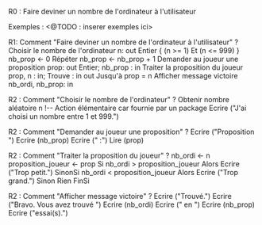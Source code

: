 R0 : Faire deviner un nombre de l'ordinateur à l'utilisateur

Exemples : 
<@TODO : inserer exemples ici>



R1: Comment "Faire deviner un nombre de l'ordinateur à l'utilisateur" ?
    Choisir le nombre de l'ordinateur        n: out Entier
    { (n >= 1) Et (n <= 999) }
    nb_prop <- 0
    Répéter
        nb_prop <- nb_prop + 1
        Demander au joueur une proposition          prop: out Entier; nb_prop : in
        Traiter la proposition du joueur         prop, n : in; Trouve : in out
    Jusqu'à prop = n
    Afficher message victoire       nb_ordi, nb_prop: in        


R2 : Comment "Choisir le nombre de l'ordinateur" ?
    Obtenir nombre aléatoire n !-- Action élémentaire car fournie par un package
    Ecrire ("J'ai choisi un nombre entre 1 et 999.")



R2 :  Comment "Demander au joueur une proposition" ?
    Ecrire ("Proposition ")
    Ecrire (nb_prop)
    Ecrire (" :")
    Lire (prop)

R2 : Comment "Traiter la proposition du joueur" ?
    nb_ordi <- n
    proposition_joueur <- prop
    Si nb_ordi > proposition_joueur Alors
        Ecrire ("Trop petit.")
    SinonSi nb_ordi < proposition_joueur Alors
        Ecrire ("Trop grand.")
    Sinon
        Rien
    FinSi


R2 : Comment "Afficher message victoire" ?
    Ecrire ("Trouvé.")
    Ecrire ("Bravo. Vous avez trouvé ")
    Ecrire (nb_ordi)
    Ecrire (" en ")
    Ecrire (nb_prop)
    Ecrire ("essai(s).")
